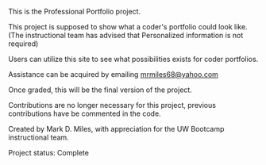 This is the Professional Portfolio project.

This project is supposed to show what a coder's portfolio could look like. (The instructional team has advised that Personalized information is not required)






Users can utilize this site to see what possibilities exists for coder portfolios. 

Assistance can be acquired by emailing mrmiles68@yahoo.com

Once graded, this will be the final version of the project.

Contributions are no longer necessary for this project, previous contributions have be commented in the code. 

Created by Mark D. Miles, with appreciation for the UW Bootcamp instructional team.


Project status: Complete
